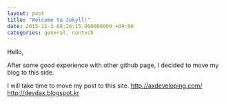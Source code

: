 ```yaml
---
layout: post
title: "Welcome to Jekyll!"
date: 2015-11-3 08:26:15.000000000 +09:00
categories: general, nontech
---
```


Hello,

After some good experience with other github page, I decided to move my blog
to this side.

I will take time to move my post to this site.
http://axdeveloping.com/
http://devdax.blogspot.kr

